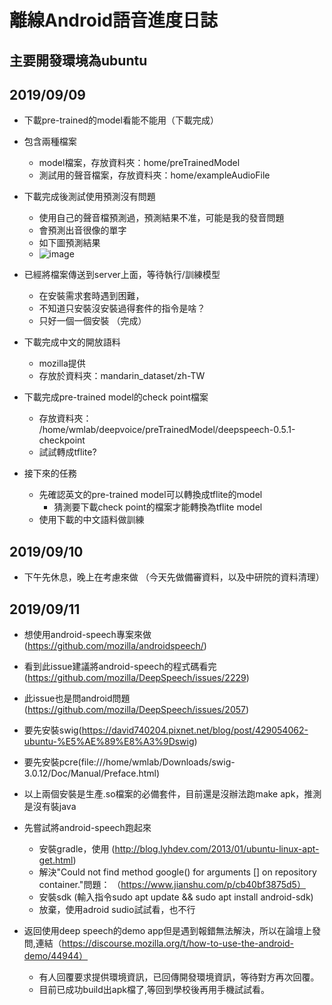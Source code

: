 # 離線Android語音進度日誌

## 主要開發環境為ubuntu

## 2019/09/09

- 下載pre-trained的model看能不能用（下載完成）
- 包含兩種檔案
    - model檔案，存放資料夾：home/preTrainedModel
    - 測試用的聲音檔案，存放資料夾：home/exampleAudioFile
- 下載完成後測試使用預測沒有問題
    - 使用自己的聲音檔預測過，預測結果不准，可能是我的發音問題
    - 會預測出音很像的單字
    - 如下圖預測結果
    - ![image](https://raw.githubusercontent.com/Louislar/Android_tensorflow_speechRecognition/master/Screenshot%20from%202019-09-09%2019-54-51.png)
- 已經將檔案傳送到server上面，等待執行/訓練模型
    - 在安裝需求套時遇到困難，
    - 不知道只安裝沒安裝過得套件的指令是啥？
    - 只好一個一個安裝 （完成）
- 下載完成中文的開放語料
    - mozilla提供
    - 存放於資料夾：mandarin_dataset/zh-TW

- 下載完成pre-trained model的check point檔案
    - 存放資料夾： /home/wmlab/deepvoice/preTrainedModel/deepspeech-0.5.1-checkpoint
    - 試試轉成tflite?
- 接下來的任務
    - 先確認英文的pre-trained model可以轉換成tflite的model
        - 猜測要下載check point的檔案才能轉換為tflite model
    - 使用下載的中文語料做訓練

## 2019/09/10

- 下午先休息，晚上在考慮來做 （今天先做備審資料，以及中研院的資料清理）


## 2019/09/11

- 想使用android-speech專案來做(https://github.com/mozilla/androidspeech/)

- 看到此issue建議將android-speech的程式碼看完(https://github.com/mozilla/DeepSpeech/issues/2229)
- 此issue也是問android問題(https://github.com/mozilla/DeepSpeech/issues/2057)
- 要先安裝swig(https://david740204.pixnet.net/blog/post/429054062-ubuntu-%E5%AE%89%E8%A3%9Dswig)
- 要先安裝pcre(file:///home/wmlab/Downloads/swig-3.0.12/Doc/Manual/Preface.html)
- 以上兩個安裝是生產.so檔案的必備套件，目前還是沒辦法跑make apk，推測是沒有裝java
- 先嘗試將android-speech跑起來
    - 安裝gradle，使用 (http://blog.lyhdev.com/2013/01/ubuntu-linux-apt-get.html) 
    - 解決"Could not find method google() for arguments [] on repository container."問題： （https://www.jianshu.com/p/cb40bf3875d5）
    - 安裝sdk (輸入指令sudo apt update && sudo apt install android-sdk)
    -   放棄，使用adroid sudio試試看，也不行

- 返回使用deep speech的demo app但是遇到報錯無法解決，所以在論壇上發問,連結（https://discourse.mozilla.org/t/how-to-use-the-android-demo/44944）
    - 有人回覆要求提供環境資訊，已回傳開發環境資訊，等待對方再次回覆。
    - 目前已成功build出apk檔了,等回到學校後再用手機試試看。